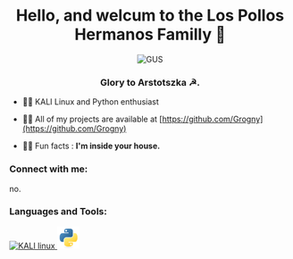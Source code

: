 <h1 align="center">Hello, and welcum to the Los Pollos Hermanos Familly 🍗 </h1>
<center> 
  <img src="https://media.tenor.com/-ZTRnNnkX6gAAAAC/gustavo-fring.gif" alt="GUS" width="100" height="100"/> 
</center>
<h3 align="center">Glory to Arstotszka ☭.</h3>

- 👨‍💻 KALI Linux and Python enthusiast

- 👨‍💻 All of my projects are available at [https://github.com/Grogny](https://github.com/Grogny)

- 👨‍💻 Fun facts : **I'm inside your house.**

<h3 align="left">Connect with me:</h3>
no.
<p align="left">
</p>

<h3 align="left">Languages and Tools:</h3>
<p align="left"> <a href="https://www.linux.org/" target="_blank" rel="noreferrer"> <img src="https://img.icons8.com/?size=512&id=qBWtR72kluCU&format=png" alt="KALI linux" width="40" height="40"/> </a> <a href="https://www.python.org" target="_blank" rel="noreferrer"> <img src="https://raw.githubusercontent.com/devicons/devicon/master/icons/python/python-original.svg" alt="python" width="40" height="40"/> </a> </p>

